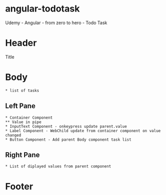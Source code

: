 # angular-todotask
Udemy - Angular - from zero to hero - Todo Task

# Header
Title

# Body
    * list of tasks
## Left Pane
    * Container Component
    ** Value in pipe
    * InputText Component - onkeypress update parent.value
    * Label Component - WebChild update from container component on value changed
    * Button Component - Add parent Body component task list
## Right Pane
    * List of diplayed values from parent component

# Footer
